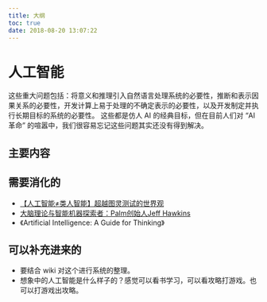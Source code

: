 ```yaml
---
title: 大纲
toc: true
date: 2018-08-20 13:07:22
---
```

# 人工智能





这些重大问题包括：将意义和推理引入自然语言处理系统的必要性，推断和表示因果关系的必要性，开发计算上易于处理的不确定表示的必要性，以及开发制定并执行长期目标的系统的必要性。 这些都是仿人 AI 的经典目标，但在目前人们对 “AI 革命” 的喧嚣中，我们很容易忘记这些问题其实还没有得到解决。



## 主要内容




## 需要消化的

- [【人工智能≠类人智能】超越图灵测试的世界观](https://www.jianshu.com/p/23522c3ae6bc?tdsourcetag=s_pcqq_aiomsg)
- [大脑理论与智能机器探索者：Palm创始人Jeff Hawkins](http://www.sohu.com/a/136660202_633698)
- 《Artificial Intelligence: A Guide for Thinking》


## 可以补充进来的


- 要结合 wiki 对这个进行系统的整理。
- 想象中的人工智能是什么样子的？感觉可以看书学习，可以看攻略打游戏。也可以打游戏出攻略。

